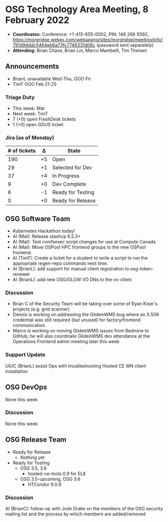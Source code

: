 # OSG Technology Area Meeting, 8 February 2022

-   **Coordinates:** Conference: +1-415-655-0002, PIN: 146 266 9392,
    <https://morgridge.webex.com/webappng/sites/morgridge/meeting/info/791d9dddc5464eb6a73fc7746331d06c> (password sent separately)
-   **Attending:** Brian Chase, Brian Lin, Marco Mambelli, Tim Theisen

## Announcements

- BrianL unavailable Wed-Thu, OOO Fri
- TimT OOO Feb 21-25

### Triage Duty

-   This week: Mat
-   Next week: TimT
-   7 (+0) open FreshDesk tickets
-   1 (+0) open GGUS ticket

### Jira (as of Monday)

| # of tickets | &Delta; | State             |
|--------------|---------|-------------------|
| 190          | +5      | Open              |
| 29           | +1      | Selected for Dev  |
| 37           | +4      | In Progress       |
| 9            | +0      | Dev Complete      |
| 6            | -1      | Ready for Testing |
| 0            | +0      | Ready for Release |

## OSG Software Team

-   Kubernetes Hackathon today!
-   AI (Mat): Release stashcp 6.5.3+
-   AI (Mat): Test cvmfsexec script changes for use at Compute Canada
-   AI (Mat): Move OSPool HPC frontend groups to the new OSPool frontend.
-   AI (TimT): Create a ticket for a student to write a script to run the appropriate regen-repo commands next time.
-   AI (BrianL): add support for manual client registration to osg-token-renewer
-   AI (BrianL): add new OSG/GLOW VO DNs to the vo-client

### Discussion

- Brian C of the Security Team will be taking over some of Ryan Kiser's projects (e.g. grid scanner)
- Dennis is working on addressing the GlideinWMS bug where an X.509 credential was still required (but unused) for
  factory/frontend communication
- Marco is working on moving GlideinWMS issues from Redmine to GitHub;
  he will also coordinate GlideinWMS dev attendance at the Operations Frontend admin meeting later this week

### Support Update

UIUC (BrianL) assist Ops with troubleshooting Hosted CE WN client installation

## OSG DevOps

None this week

### Discussion

None this week

## OSG Release Team

-   Ready for Release
    -   Nothing yet
-   Ready for Testing
    -   OSG 3.5, 3.6
        -   hosted-ce-tools 0.9 for EL8
    -   OSG 3.5-upcoming, OSG 3.6
        -   HTCondor 9.0.9

### Discussion

AI (BrianC): follow-up with Josh Drake on the members of the OSG security mailing list and the process by which members
are added/removed
